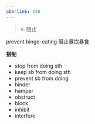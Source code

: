 ```yaml
---
abbrlink: 140
---
```

> v. 阻止

prevent binge-eating 阻止暴饮暴食

**搭配**
- stop from doing sth
- keep sb from doing sth
- prevent sb from doing
- hinder
- hamper
- obstruct
- block
- inhibit
- interfere